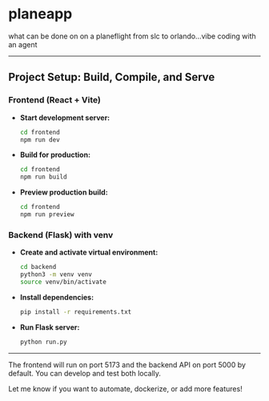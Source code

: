 # planeapp
what can be done on on a planeflight from slc to orlando...vibe coding with an agent

---

## Project Setup: Build, Compile, and Serve

### Frontend (React + Vite)

- **Start development server:**
  ```zsh
  cd frontend
  npm run dev
  ```
- **Build for production:**
  ```zsh
  cd frontend
  npm run build
  ```
- **Preview production build:**
  ```zsh
  cd frontend
  npm run preview
  ```

### Backend (Flask) with venv

- **Create and activate virtual environment:**
  ```zsh
  cd backend
  python3 -m venv venv
  source venv/bin/activate
  ```
- **Install dependencies:**
  ```zsh
  pip install -r requirements.txt
  ```
- **Run Flask server:**
  ```zsh
  python run.py
  ```

---

The frontend will run on port 5173 and the backend API on port 5000 by default. You can develop and test both locally.

Let me know if you want to automate, dockerize, or add more features!
